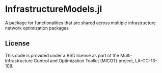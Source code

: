 # InfrastructureModels.jl

A package for functionalities that are shared across multiple infrastructure network optimization packages

## License

This code is provided under a BSD license as part of the Multi-Infrastructure Control and Optimization Toolkit (MICOT) project, LA-CC-13-108.
